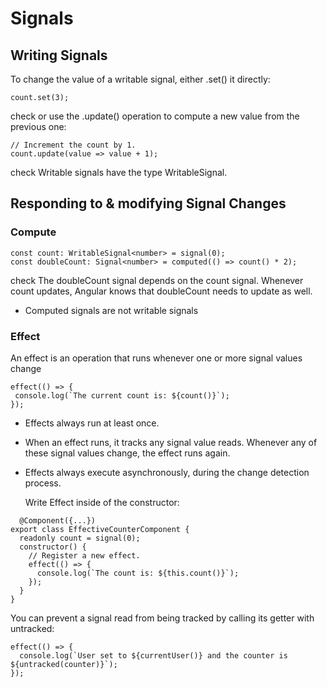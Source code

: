 # Signals


## Writing Signals
To change the value of a writable signal, either .set() it directly:
```
count.set(3);
```
check
or use the .update() operation to compute a new value from the previous one:
```
// Increment the count by 1.
count.update(value => value + 1);
```
check
Writable signals have the type WritableSignal.

## Responding to & modifying Signal Changes
### Compute
```
const count: WritableSignal<number> = signal(0);
const doubleCount: Signal<number> = computed(() => count() * 2);
```
check
The doubleCount signal depends on the count signal. Whenever count updates, Angular knows that doubleCount needs to update as well.

- Computed signals are not writable signals

### Effect
 An effect is an operation that runs whenever one or more signal values change
 ```
 effect(() => {
  console.log(`The current count is: ${count()}`);
});
```
- Effects always run at least once.
- When an effect runs, it tracks any signal value reads. Whenever any of these signal values change, the effect runs again. 
- Effects always execute asynchronously, during the change detection process.

  Write Effect inside of the constructor:
```
  @Component({...})
export class EffectiveCounterComponent {
  readonly count = signal(0);
  constructor() {
    // Register a new effect.
    effect(() => {
      console.log(`The count is: ${this.count()}`);
    });
  }
}
```
You can prevent a signal read from being tracked by calling its getter with untracked:
```
effect(() => {
  console.log(`User set to ${currentUser()} and the counter is ${untracked(counter)}`);
});
```
